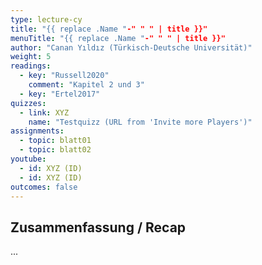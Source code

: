 ```yaml
---
type: lecture-cy
title: "{{ replace .Name "-" " " | title }}"
menuTitle: "{{ replace .Name "-" " " | title }}"
author: "Canan Yıldız (Türkisch-Deutsche Universität)"
weight: 5
readings:
  - key: "Russell2020"
    comment: "Kapitel 2 und 3"
  - key: "Ertel2017"
quizzes:
  - link: XYZ
    name: "Testquizz (URL from 'Invite more Players')"
assignments:
  - topic: blatt01
  - topic: blatt02
youtube:
  - id: XYZ (ID)
  - id: XYZ (ID)
outcomes: false
---
```



## Zusammenfassung / Recap

...
